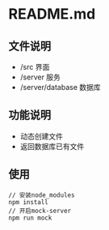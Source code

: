 # README.md

## 文件说明

* /src 界面 
* /server 服务
* /server/database 数据库

## 功能说明

* 动态创建文件
* 返回数据库已有文件

## 使用

````shell
// 安装node_modules
npm install
// 开启mock-server
npm run mock
````